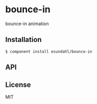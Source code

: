 
# bounce-in

  bounce-in animation

## Installation

    $ component install esundahl/bounce-in

## API

   

## License

  MIT
